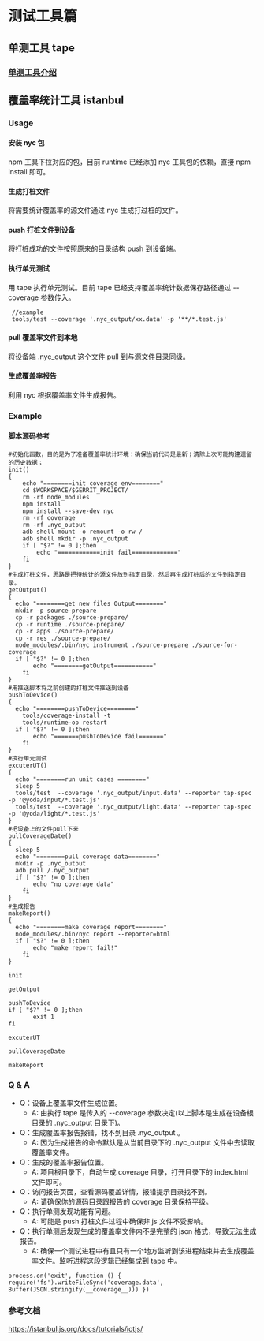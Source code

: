 # 测试工具篇

## 单测工具 tape

### [单测工具介绍](https://github.com/shadow-node/tape#tape)

## 覆盖率统计工具 istanbul

### Usage

#### 安装 nyc 包
npm 工具下拉对应的包，目前 runtime 已经添加 nyc 工具包的依赖，直接 npm install 即可。

#### 生成打桩文件
将需要统计覆盖率的源文件通过 nyc 生成打过桩的文件。

#### push 打桩文件到设备
将打桩成功的文件按照原来的目录结构 push 到设备端。

#### 执行单元测试
用 tape 执行单元测试。目前 tape 已经支持覆盖率统计数据保存路径通过 --coverage 参数传入。
```
 //example
 tools/test --coverage '.nyc_output/xx.data' -p '**/*.test.js'
```
#### pull 覆盖率文件到本地
将设备端 .nyc_output 这个文件 pull 到与源文件目录同级。

#### 生成覆盖率报告
利用 nyc 根据覆盖率文件生成报告。

### Example

#### 脚本源码参考

```
#初始化函数，目的是为了准备覆盖率统计环境：确保当前代码是最新；清除上次可能构建遗留的历史数据；
init()
{
    echo "========init coverage env========"
    cd $WORKSPACE/$GERRIT_PROJECT/
    rm -rf node_modules
    npm install
    npm install --save-dev nyc
    rm -rf coverage
    rm -rf .nyc_output
    adb shell mount -o remount -o rw /
    adb shell mkdir -p .nyc_output
    if [ "$?" != 0 ];then
        echo "============init fail============="
    fi
}
#生成打桩文件，思路是把待统计的源文件放到指定目录，然后再生成打桩后的文件到指定目录。
getOutput()
{
  echo "========get new files Output========"
  mkdir -p source-prepare
  cp -r packages ./source-prepare/
  cp -r runtime ./source-prepare/
  cp -r apps ./source-prepare/
  cp -r res ./source-prepare/
  node_modules/.bin/nyc instrument ./source-prepare ./source-for-coverage
  if [ "$?" != 0 ];then
       echo "========getOutput==========="
    fi
}
#用推送脚本将之前创建的打桩文件推送到设备
pushToDevice()
{
  echo "========pushToDevice========"
    tools/coverage-install -t
    tools/runtime-op restart
  if [ "$?" != 0 ];then
       echo "=======pushToDevice fail======="
    fi
}
#执行单元测试
excuterUT()
{
  echo "========run unit cases ========"
  sleep 5
  tools/test  --coverage '.nyc_output/input.data' --reporter tap-spec -p '@yoda/input/*.test.js'
  tools/test  --coverage '.nyc_output/light.data' --reporter tap-spec -p '@yoda/light/*.test.js'
}
#把设备上的文件pull下来
pullCoverageDate()
{
  sleep 5
  echo "========pull coverage data========"
  mkdir -p .nyc_output
  adb pull /.nyc_output 
  if [ "$?" != 0 ];then
       echo "no coverage data"
    fi
}
#生成报告
makeReport()
{
  echo "========make coverage report========"
  node_modules/.bin/nyc report --reporter=html
  if [ "$?" != 0 ];then
       echo "make report fail!"
    fi
}

init

getOutput

pushToDevice
if [ "$?" != 0 ];then
       exit 1
fi

excuterUT

pullCoverageDate

makeReport

```
### Q & A

* Q：设备上覆盖率文件生成位置。
  - A: 由执行 tape 是传入的 --coverage 参数决定(以上脚本是生成在设备根目录的 .nyc_output 目录下)。
* Q：生成覆盖率报告报错，找不到目录 .nyc_output 。
  - A: 因为生成报告的命令默认是从当前目录下的 .nyc_output 文件中去读取覆盖率文件。
* Q：生成的覆盖率报告位置。
  - A: 项目根目录下，自动生成 coverage 目录，打开目录下的 index.html 文件即可。
* Q：访问报告页面，查看源码覆盖详情，报错提示目录找不到。
  - A: 请确保你的源码目录跟报告的 coverage 目录保持平级。
* Q：执行单测发现功能有问题。
  - A: 可能是 push 打桩文件过程中确保非 js 文件不受影响。
* Q：执行单测后发现生成的覆盖率文件内不是完整的 json 格式，导致无法生成报告。
  - A: 确保一个测试进程中有且只有一个地方监听到该进程结束并去生成覆盖率文件。监听进程这段逻辑已经集成到 tape 中。

```
process.on('exit', function () { require('fs').writeFileSync('coverage.data', Buffer(JSON.stringify(__coverage__))) })
```

### 参考文档
https://istanbul.js.org/docs/tutorials/iotjs/